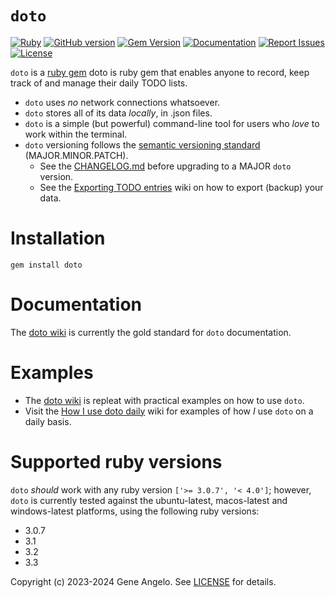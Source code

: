 # `doto`

[![Ruby](https://github.com/gangelo/doto/actions/workflows/ruby.yml/badge.svg)](https://github.com/gangelo/doto/actions/workflows/ruby.yml)
[![GitHub version](http://badge.fury.io/gh/gangelo%2Fdoto.svg?refresh=0)](https://badge.fury.io/gh/gangelo%2Fdoto)
[![Gem Version](https://badge.fury.io/rb/doto.svg?refresh=0)](https://badge.fury.io/rb/doto)
[![Documentation](http://img.shields.io/badge/docs-rdoc.info-blue.svg)](http://www.rubydoc.info/gems/doto/)
[![Report Issues](https://img.shields.io/badge/report-issues-red.svg)](https://github.com/gangelo/doto/issues)
[![License](http://img.shields.io/badge/license-MIT-yellowgreen.svg)](#license)

`doto` is a [ruby gem](https://rubygems.org/gems/doto) doto is ruby gem that enables anyone to record, keep track of and manage their daily TODO lists.

- `doto` uses _no_ network connections whatsoever.
- `doto` stores all of its data _locally_, in .json files.
- `doto` is a simple (but powerful) command-line tool for users who _love_ to work within the terminal.
- `doto` versioning follows the [semantic versioning standard](https://semver.org/) (MAJOR.MINOR.PATCH).
  - See the [CHANGELOG.md](https://github.com/gangelo/doto/blob/main/CHANGELOG.md) before upgrading to a MAJOR `doto` version.
  - See the [Exporting TODO entries](https://github.com/gangelo/doto/wiki/Exporting-TODO-entries) wiki on how to export (backup) your data.

# Installation
```shell
gem install doto
```

# Documentation
The [doto wiki](https://github.com/gangelo/doto/wiki) is currently the gold standard for `doto` documentation.

# Examples
* The [doto wiki](https://github.com/gangelo/doto/wiki) is repleat with practical examples on how to use `doto`.
* Visit the [How I use doto daily](https://github.com/gangelo/doto/wiki/How-I-use-doto-daily) wiki for examples of how _I_ use `doto` on a daily basis.

# Supported ruby versions
`doto` _should_ work with any ruby version `['>= 3.0.7', '< 4.0']`; however, `doto` is currently tested against the ubuntu-latest, macos-latest and windows-latest platforms, using the following ruby versions:
- 3.0.7
- 3.1
- 3.2
- 3.3

Copyright (c) 2023-2024 Gene Angelo. See [LICENSE](https://github.com/gangelo/doto/blob/main/LICENSE.txt) for details.
